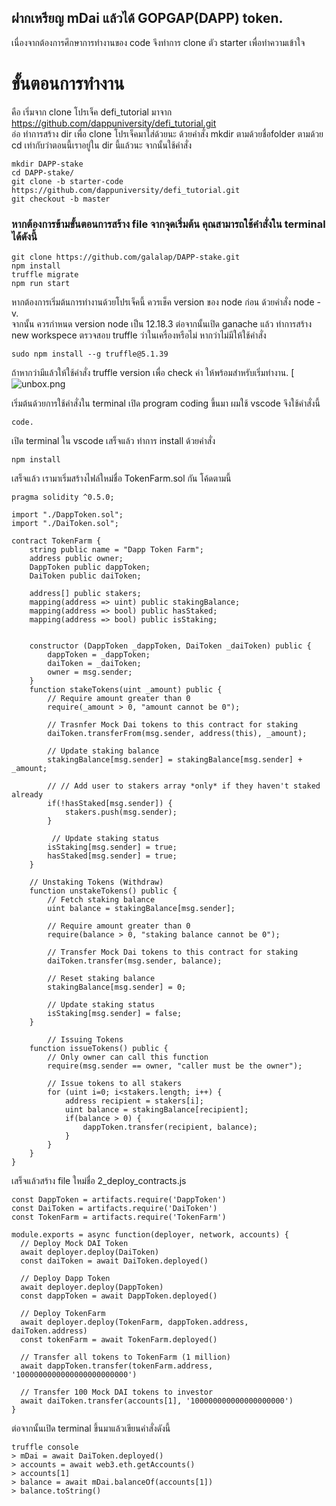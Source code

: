 ## ฝากเหรียญ mDai แล้วได้ GOPGAP(DAPP) token. 
เนื่องจากต้องการศึกษาการทำงานของ code จึงทำการ clone ตัว starter เพื่อทำความเข้าใจ

# ขั้นตอนการทำงาน
คือ เริ่มจาก clone โปรเจ็ค defi_tutorial มาจาก https://github.com/dappuniversity/defi_tutorial.git  
อ่อ ทำการสร้าง dir เพื่อ clone โปรเจ็คมาใส่ด้วยนะ ด้วยคำสั่ง mkdir ตามด้วยชื่อfolder  ตามด้วย cd เท่ากับว่าตอนนี้เราอยู่ใน dir นี้แล้วนะ 
จากนั้นใช้คำสั่ง 
```
mkdir DAPP-stake
cd DAPP-stake/
git clone -b starter-code https://github.com/dappuniversity/defi_tutorial.git
git checkout -b master 
```
### หากต้องการข้ามขั้นตอนการสร้าง file จากจุดเริ่มต้น คุณสามารถใช้คำสั่งใน terminal ได้ดังนี้
```
git clone https://github.com/galalap/DAPP-stake.git
npm install
truffle migrate
npm run start
```
หากต้องการเริ่มต้นการทำงานด้วยโปรเจ็คนี้ ควรเช็ค version ของ node ก่อน ด้วยคำสั่ง node -v.  
จากนั้น ควรกำหนด version node เป็น 12.18.3
ต่อจากนั้นเปิด ganache แล้ว ทำการสร้าง new workspece
ตรวจสอบ truffle ว่าในเครื่องหรือไม่ หากว่าไม่มีให้ใช้คำสั่ง
```
sudo npm install --g truffle@5.1.39
```
ถ้าหากว่ามีแล้วให้ใช้คำสั่ง truffle version เพื่อ check ค่า ให้พร้อมสำหรับเริ่มทำงาน. 
[![unbox.png](https://i.postimg.cc/cLfFt2N1/138284470-777593626175114-932504662699652668-n.png)

เริ่มต้นด้วยการใช้คำสั่งใน terminal เปิด program coding ขึ้นมา ผมใช้ vscode จึงใช้คำสั่งนี้
```
code.
```
เปิด terminal ใน vscode เสร็จแล้ว ทำการ install ด้วยคำสั่ง
```
npm install
```
เสร็จแล้ว เรามาเริ่มสร้างไฟล์ใหม่ชื่อ TokenFarm.sol กัน โค้ดตามนี้
```
pragma solidity ^0.5.0;

import "./DappToken.sol";
import "./DaiToken.sol";

contract TokenFarm {
    string public name = "Dapp Token Farm";
    address public owner;
    DappToken public dappToken;
    DaiToken public daiToken;

    address[] public stakers;
    mapping(address => uint) public stakingBalance;
    mapping(address => bool) public hasStaked;
    mapping(address => bool) public isStaking;


    constructor (DappToken _dappToken, DaiToken _daiToken) public {
        dappToken = _dappToken;
        daiToken = _daiToken;
        owner = msg.sender;
    }
    function stakeTokens(uint _amount) public {
        // Require amount greater than 0
        require(_amount > 0, "amount cannot be 0");

        // Trasnfer Mock Dai tokens to this contract for staking
        daiToken.transferFrom(msg.sender, address(this), _amount);

        // Update staking balance
        stakingBalance[msg.sender] = stakingBalance[msg.sender] + _amount;

        // // Add user to stakers array *only* if they haven't staked already
        if(!hasStaked[msg.sender]) {
            stakers.push(msg.sender);
        }

         // Update staking status
        isStaking[msg.sender] = true;
        hasStaked[msg.sender] = true;
    }

    // Unstaking Tokens (Withdraw)
    function unstakeTokens() public {
        // Fetch staking balance
        uint balance = stakingBalance[msg.sender];

        // Require amount greater than 0
        require(balance > 0, "staking balance cannot be 0");

        // Transfer Mock Dai tokens to this contract for staking
        daiToken.transfer(msg.sender, balance);

        // Reset staking balance
        stakingBalance[msg.sender] = 0;

        // Update staking status
        isStaking[msg.sender] = false;
    }

        // Issuing Tokens
    function issueTokens() public {
        // Only owner can call this function
        require(msg.sender == owner, "caller must be the owner");

        // Issue tokens to all stakers
        for (uint i=0; i<stakers.length; i++) {
            address recipient = stakers[i];
            uint balance = stakingBalance[recipient];
            if(balance > 0) {
                dappToken.transfer(recipient, balance);
            }
        }
    }
}
```
เสร็จแล้วสร้าง file ใหม่ชื่อ 2_deploy_contracts.js

```
const DappToken = artifacts.require('DappToken')
const DaiToken = artifacts.require('DaiToken')
const TokenFarm = artifacts.require('TokenFarm')

module.exports = async function(deployer, network, accounts) {
  // Deploy Mock DAI Token
  await deployer.deploy(DaiToken)
  const daiToken = await DaiToken.deployed()

  // Deploy Dapp Token
  await deployer.deploy(DappToken)
  const dappToken = await DappToken.deployed()

  // Deploy TokenFarm
  await deployer.deploy(TokenFarm, dappToken.address, daiToken.address)
  const tokenFarm = await TokenFarm.deployed()

  // Transfer all tokens to TokenFarm (1 million)
  await dappToken.transfer(tokenFarm.address, '1000000000000000000000000')

  // Transfer 100 Mock DAI tokens to investor
  await daiToken.transfer(accounts[1], '100000000000000000000')
}
```
ต่อจากนั้นเปิด terminal ขึ้นมาแล้วเขียนคำสั่งดังนี้
```
truffle console
> mDai = await DaiToken.deployed()
> accounts = await web3.eth.getAccounts()
> accounts[1]
> balance = await mDai.balanceOf(accounts[1])
> balance.toString()
```



















